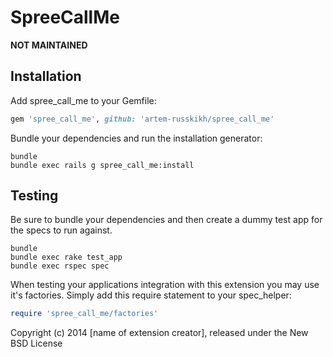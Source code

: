 SpreeCallMe
===========

**NOT MAINTAINED**

Installation
------------

Add spree_call_me to your Gemfile:

```ruby
gem 'spree_call_me', github: 'artem-russkikh/spree_call_me'
```

Bundle your dependencies and run the installation generator:

```shell
bundle
bundle exec rails g spree_call_me:install
```

Testing
-------

Be sure to bundle your dependencies and then create a dummy test app for the specs to run against.

```shell
bundle
bundle exec rake test_app
bundle exec rspec spec
```

When testing your applications integration with this extension you may use it's factories.
Simply add this require statement to your spec_helper:

```ruby
require 'spree_call_me/factories'
```

Copyright (c) 2014 [name of extension creator], released under the New BSD License
